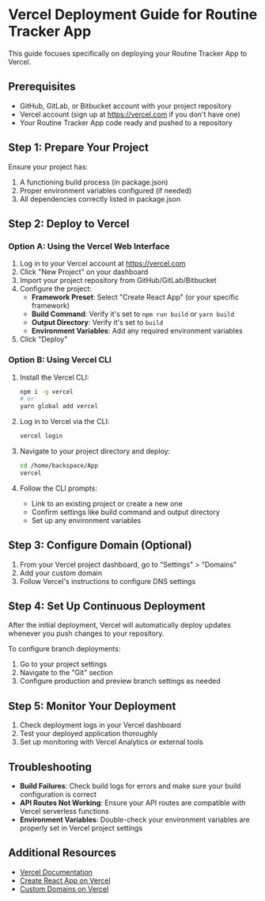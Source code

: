 # Vercel Deployment Guide for Routine Tracker App

This guide focuses specifically on deploying your Routine Tracker App to Vercel.

## Prerequisites

- GitHub, GitLab, or Bitbucket account with your project repository
- Vercel account (sign up at https://vercel.com if you don't have one)
- Your Routine Tracker App code ready and pushed to a repository

## Step 1: Prepare Your Project

Ensure your project has:

1. A functioning build process (in package.json)
2. Proper environment variables configured (if needed)
3. All dependencies correctly listed in package.json

## Step 2: Deploy to Vercel

### Option A: Using the Vercel Web Interface

1. Log in to your Vercel account at https://vercel.com
2. Click "New Project" on your dashboard
3. Import your project repository from GitHub/GitLab/Bitbucket
4. Configure the project:
   - **Framework Preset**: Select "Create React App" (or your specific framework)
   - **Build Command**: Verify it's set to `npm run build` or `yarn build`
   - **Output Directory**: Verify it's set to `build`
   - **Environment Variables**: Add any required environment variables
5. Click "Deploy"

### Option B: Using Vercel CLI

1. Install the Vercel CLI:
   ```bash
   npm i -g vercel
   # or
   yarn global add vercel
   ```

2. Log in to Vercel via the CLI:
   ```bash
   vercel login
   ```

3. Navigate to your project directory and deploy:
   ```bash
   cd /home/backspace/App
   vercel
   ```

4. Follow the CLI prompts:
   - Link to an existing project or create a new one
   - Confirm settings like build command and output directory
   - Set up any environment variables

## Step 3: Configure Domain (Optional)

1. From your Vercel project dashboard, go to "Settings" > "Domains"
2. Add your custom domain
3. Follow Vercel's instructions to configure DNS settings

## Step 4: Set Up Continuous Deployment

After the initial deployment, Vercel will automatically deploy updates whenever you push changes to your repository.

To configure branch deployments:
1. Go to your project settings
2. Navigate to the "Git" section
3. Configure production and preview branch settings as needed

## Step 5: Monitor Your Deployment

1. Check deployment logs in your Vercel dashboard
2. Test your deployed application thoroughly
3. Set up monitoring with Vercel Analytics or external tools

## Troubleshooting

- **Build Failures**: Check build logs for errors and make sure your build configuration is correct
- **API Routes Not Working**: Ensure your API routes are compatible with Vercel serverless functions
- **Environment Variables**: Double-check your environment variables are properly set in Vercel project settings

## Additional Resources

- [Vercel Documentation](https://vercel.com/docs)
- [Create React App on Vercel](https://vercel.com/guides/deploying-react-with-vercel)
- [Custom Domains on Vercel](https://vercel.com/docs/concepts/projects/domains)
